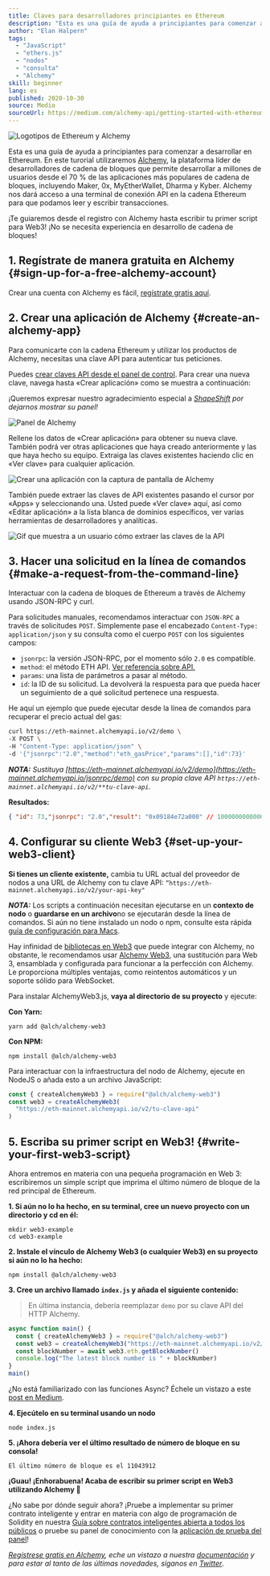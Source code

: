 ```yaml
---
title: Claves para desarrolladores principiantes en Ethereum
description: "Esta es una guía de ayuda a principiantes para comenzar a desarrollar en Ethereum. Te enseñaremos los fundamentos: desde montar una terminal de conexión API, a solicitar una línea de comando pasando por ensamblar tu primer script en Web3. ¡No se necesita experiencia en desarrollo de blockchain!"
author: "Elan Halpern"
tags:
  - "JavaScript"
  - "ethers.js"
  - "nodos"
  - "consulta"
  - "Alchemy"
skill: beginner
lang: es
published: 2020-10-30
source: Medio
sourceUrl: https://medium.com/alchemy-api/getting-started-with-ethereum-development-using-alchemy-c3d6a45c567f
---
```


![Logotipos de Ethereum y Alchemy](./ethereum-alchemy.png)

Esta es una guía de ayuda a principiantes para comenzar a desarrollar en Ethereum. En este turorial utilizaremos [Alchemy](https://alchemyapi.io/), la plataforma líder de desarrolladores de cadena de bloques que permite desarrollar a millones de usuarios desde el 70 % de las aplicaciones más populares de cadena de bloques, incluyendo Maker, 0x, MyEtherWallet, Dharma y Kyber. Alchemy nos dará acceso a una terminal de conexión API en la cadena Ethereum para que podamos leer y escribir transacciones.

¡Te guiaremos desde el registro con Alchemy hasta escribir tu primer script para Web3! ¡No se necesita experiencia en desarrollo de cadena de bloques!

## 1. Regístrate de manera gratuita en Alchemy {#sign-up-for-a-free-alchemy-account}

Crear una cuenta con Alchemy es fácil, [regístrate gratis aquí](https://auth.alchemyapi.io/signup).

## 2. Crear una aplicación de Alchemy {#create-an-alchemy-app}

Para comunicarte con la cadena Ethereum y utilizar los productos de Alchemy, necesitas una clave API para autenticar tus peticiones.

Puedes [crear claves API desde el panel de control](http://dashboard.alchemyapi.io/). Para crear una nueva clave, navega hasta «Crear aplicación» como se muestra a continuación:

¡Queremos expresar nuestro agradecimiento especial a [_ShapeShift_](https://shapeshift.com/) _por dejarnos mostrar su panel!_

![Panel de Alchemy](./alchemy-dashboard.png)

Rellene los datos de «Crear aplicación» para obtener su nueva clave. También podrá ver otras aplicaciones que haya creado anteriormente y las que haya hecho su equipo. Extraiga las claves existentes haciendo clic en «Ver clave» para cualquier aplicación.

![Crear una aplicación con la captura de pantalla de Alchemy](./create-app.png)

También puede extraer las claves de API existentes pasando el cursor por «Apps» y seleccionando una. Usted puede «Ver clave» aquí, así como «Editar aplicación» a la lista blanca de dominios específicos, ver varias herramientas de desarrolladores y analíticas.

![Gif que muestra a un usuario cómo extraer las claves de la API](./pull-api-keys.gif)

## 3. Hacer una solicitud en la línea de comandos {#make-a-request-from-the-command-line}

Interactuar con la cadena de bloques de Ethereum a través de Alchemy usando JSON-RPC y curl.

Para solicitudes manuales, recomendamos interactuar con `JSON-RPC` a través de solicitudes `POST`. Simplemente pase el encabezado `Content-Type: application/json` y su consulta como el cuerpo `POST` con los siguientes campos:

- `jsonrpc`: la versión JSON-RPC, por el momento sólo `2.0` es compatible.
- `method`: el método ETH API. [Ver referencia sobre API.](https://docs.alchemyapi.io/documentation/alchemy-api-reference/json-rpc)
- `params`: una lista de parámetros a pasar al método.
- `id`: la ID de su solicitud. La devolverá la respuesta para que pueda hacer un seguimiento de a qué solicitud pertenece una respuesta.

He aquí un ejemplo que puede ejecutar desde la línea de comandos para recuperar el precio actual del gas:

```bash
curl https://eth-mainnet.alchemyapi.io/v2/demo \
-X POST \
-H "Content-Type: application/json" \
-d '{"jsonrpc":"2.0","method":"eth_gasPrice","params":[],"id":73}'
```

_**NOTA:** Sustituya [https://eth-mainnet.alchemyapi.io/v2/demo](https://eth-mainnet.alchemyapi.io/jsonrpc/demo) con su propia clave API `https://eth-mainnet.alchemyapi.io/v2/**tu-clave-api`._

**Resultados:**

```json
{ "id": 73,"jsonrpc": "2.0","result": "0x09184e72a000" // 10000000000000 }
```

## 4. Configurar su cliente Web3 {#set-up-your-web3-client}

**Si tienes un cliente existente,** cambia tu URL actual del proveedor de nodos a una URL de Alchemy con tu clave API: `“https://eth-mainnet.alchemyapi.io/v2/your-api-key"`

**_NOTA:_** Los scripts a continuación necesitan ejecutarse en un **contexto de nodo** o **guardarse en un archivo**no se ejecutarán desde la línea de comandos. Si aún no tiene instalado un nodo o npm, consulte esta rápida [guía de configuración para Macs](https://app.gitbook.com/@alchemyapi/s/alchemy/guides/alchemy-for-macs).

Hay infinidad de [bibliotecas en Web3](https://docs.alchemyapi.io/guides/getting-started#other-web3-libraries) que puede integrar con Alchemy, no obstante, le recomendamos usar [Alchemy Web3](https://docs.alchemy.com/reference/api-overview), una sustitución para Web 3, ensamblada y configurada para funcionar a la perfección con Alchemy. Le proporciona múltiples ventajas, como reintentos automáticos y un soporte sólido para WebSocket.

Para instalar AlchemyWeb3.js, **vaya al directorio de su proyecto** y ejecute:

**Con Yarn:**

```
yarn add @alch/alchemy-web3
```

**Con NPM:**

```
npm install @alch/alchemy-web3
```

Para interactuar con la infraestructura del nodo de Alchemy, ejecute en NodeJS o añada esto a un archivo JavaScript:

```js
const { createAlchemyWeb3 } = require("@alch/alchemy-web3")
const web3 = createAlchemyWeb3(
  "https://eth-mainnet.alchemyapi.io/v2/tu-clave-api"
)
```

## 5. Escriba su primer script en Web3! {#write-your-first-web3-script}

Ahora entremos en materia con una pequeña programación en Web 3: escribiremos un simple script que imprima el último número de bloque de la red principal de Ethereum.

**1. Si aún no lo ha hecho, en su terminal, cree un nuevo proyecto con un directorio y cd en él:**

```
mkdir web3-example
cd web3-example
```

**2. Instale el vínculo de Alchemy Web3 (o cualquier Web3) en su proyecto si aún no lo ha hecho:**

```
npm install @alch/alchemy-web3
```

**3. Cree un archivo llamado `index.js` y añada el siguiente contenido:**

> En última instancia, debería reemplazar `demo` por su clave API del HTTP Alchemy.

```js
async function main() {
  const { createAlchemyWeb3 } = require("@alch/alchemy-web3")
  const web3 = createAlchemyWeb3("https://eth-mainnet.alchemyapi.io/v2/demo")
  const blockNumber = await web3.eth.getBlockNumber()
  console.log("The latest block number is " + blockNumber)
}
main()
```

¿No está familiarizado con las funciones Async? Échele un vistazo a este [post en Medium](https://medium.com/better-programming/understanding-async-await-in-javascript-1d81bb079b2c).

**4. Ejecútelo en su terminal usando un nodo**

```
node index.js
```

**5. ¡Ahora debería ver el último resultado de número de bloque en su consola!**

```
El último número de bloque es el 11043912
```

**¡Guau! ¡Enhorabuena! Acaba de escribir su primer script en Web3 utilizando Alchemy 🎉**

¿No sabe por dónde seguir ahora? ¡Pruebe a implementar su primer contrato inteligente y entrar en materia con algo de programación de Solidity en nuestra [Guía sobre contratos inteligentes abierta a todos los públicos](https://docs.alchemyapi.io/tutorials/hello-world-smart-contract) o pruebe su panel de conocimiento con la [aplicación de prueba del panel](https://docs.alchemyapi.io/tutorials/demo-app)!

_[Regístrese gratis en Alchemy](https://auth.alchemyapi.io/signup), eche un vistazo a nuestra [documentación](https://docs.alchemyapi.io/) y para estar al tanto de las últimas novedades, síganos en [Twitter](https://twitter.com/AlchemyPlatform)_.
